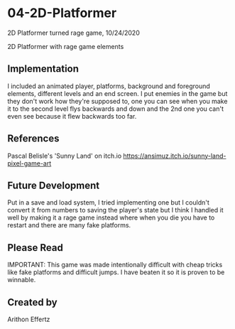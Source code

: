 # 04-2D-Platformer
2D Platformer turned rage game, 10/24/2020

2D Platformer with rage game elements

## Implementation
I included an animated player, platforms, background and foreground elements, different levels and an end screen. I put enemies in the game but they don't work how they're supposed to, one you can see when you make it to the second level flys backwards and down and the 2nd one you can't even see because it flew backwards too far.

## References
Pascal Belisle's 'Sunny Land' on itch.io https://ansimuz.itch.io/sunny-land-pixel-game-art

## Future Development
Put in a save and load system, I tried implementing one but I couldn't convert it from numbers to saving the player's state but I think I handled it well by making it a rage game instead where when you die you have to restart and there are many fake platforms.

## Please Read
IMPORTANT: This game was made intentionally difficult with cheap tricks like fake platforms and difficult jumps. I have beaten it so it is proven to be winnable.

## Created by
Arithon Effertz

